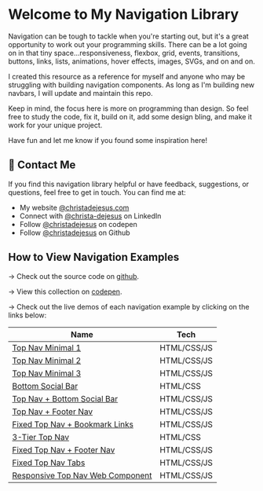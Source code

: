 # Welcome to My Navigation Library 

Navigation can be tough to tackle when you're starting out, but it's a great opportunity to work out your programming skills. There can be a lot going on in that tiny space...responsiveness, flexbox, grid, events, transitions, buttons, links, lists, animations, hover effects, images, SVGs, and on and on.

I created this resource as a reference for myself and anyone who may be struggling with building navigation components. As long as I'm building new navbars, I will update and maintain this repo.

Keep in mind, the focus here is more on programming than design. So feel free to study the code, fix it, build on it, add some design bling, and make it work for your unique project.

Have fun and let me know if you found some inspiration here!

## 👋 Contact Me

If you find this navigation library helpful or have feedback, suggestions, or questions, feel free to get in touch. You can find me at:

- My website [@christadejesus.com](https://christadejesus.com)
- Connect with [@christa-dejesus](https://www.linkedin.com/in/christa-dejesus/) on LinkedIn
- Follow [@christadejesus](https://codepen.io/christadejesus) on codepen
- Follow [@christadejesus](https://github.com/christadejesus) on Github

## How to View Navigation Examples

&rarr; Check out the source code on [github](https://github.com/christadejesus/navigation).

&rarr; View this collection on [codepen](https://codepen.io/collection/yrPyag).

&rarr; Check out the live demos of each navigation example by clicking on the links below:

| Name | Tech |
| ---- | ---- |
| [Top Nav Minimal 1](https://christadejesus.github.io/navigation/top-nav-minimal-1) |HTML/CSS/JS | 
| [Top Nav Minimal 2](https://christadejesus.github.io/navigation/top-nav-minimal-2) | HTML/CSS/JS |
| [Top Nav Minimal 3](https://christadejesus.github.io/navigation/top-nav-minimal-3) | HTML/CSS/JS |
| [Bottom Social Bar](https://christadejesus.github.io/navigation/bottom-social-bar) | HTML/CSS |
| [Top Nav + Bottom Social Bar](https://christadejesus.github.io/navigation/top-nav-bottom-social-bar) | HTML/CSS/JS |
| [Top Nav + Footer Nav](https://christadejesus.github.io/navigation/top-nav-footer-nav) | HTML/CSS/JS |
| [Fixed Top Nav + Bookmark Links](https://christadejesus.github.io/navigation/fixed-top-nav-bookmark-links) | HTML/CSS/JS |
| [3-Tier Top Nav ](https://christadejesus.github.io/navigation/3-tier-top-nav) | HTML/CSS |
| [Fixed Top Nav + Footer Nav ](https://christadejesus.github.io/navigation/fixed-top-nav-footer-nav) | HTML/CSS/JS |
| [Fixed Top Nav Tabs ](https://christadejesus.github.io/navigation/fixed-top-nav-tabs) | HTML/CSS/JS |
| [Responsive Top Nav Web Component ](https://christadejesus.github.io/navigation/responsive-topnav-web-component) | HTML/CSS/JS |
